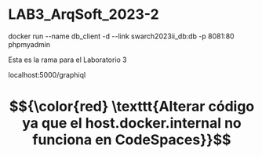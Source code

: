 # LAB3_ArqSoft_2023-2

docker run --name db_client -d --link swarch2023ii_db:db -p 8081:80 phpmyadmin

Esta es la rama para el Laboratorio 3

localhost:5000/graphiql

# $${\color{red} \texttt{Alterar código ya que el host.docker.internal no funciona en CodeSpaces}}$$	
